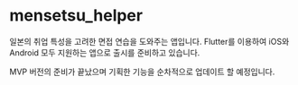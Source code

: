 # mensetsu_helper
 

일본의 취업 특성을 고려한 면접 연습을 도와주는 앱입니다. Flutter를 이용하여 iOS와 Android 모두 지원하는 앱으로 출시를 준비하고 있습니다.

MVP 버전의 준비가 끝났으며 기획한 기능을 순차적으로 업데이트 할 예정입니다.
